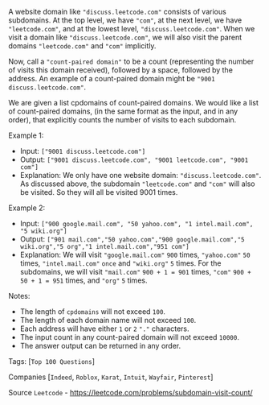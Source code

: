 A website domain like `"discuss.leetcode.com"` consists of various subdomains. At the top level, we have `"com"`, at the next level, we have `"leetcode.com"`, and at the lowest level, `"discuss.leetcode.com"`. When we visit a domain like `"discuss.leetcode.com"`, we will also visit the parent domains `"leetcode.com"` and `"com"` implicitly.

Now, call a `"count-paired domain"` to be a count (representing the number of visits this domain received), followed by a space, followed by the address. An example of a count-paired domain might be `"9001 discuss.leetcode.com"`.

We are given a list cpdomains of count-paired domains. We would like a list of count-paired domains, (in the same format as the input, and in any order), that explicitly counts the number of visits to each subdomain.

Example 1:

- Input: `["9001 discuss.leetcode.com"]`
- Output: `["9001 discuss.leetcode.com", "9001 leetcode.com", "9001 com"]`
- Explanation: We only have one website domain: `"discuss.leetcode.com"`. As discussed above, the subdomain `"leetcode.com"` and `"com"` will also be visited. So they will all be visited 9001 times.

Example 2:
- Input: `["900 google.mail.com", "50 yahoo.com", "1 intel.mail.com", "5 wiki.org"]`
- Output: `["901 mail.com","50 yahoo.com","900 google.mail.com","5 wiki.org","5 org","1 intel.mail.com","951 com"]`
- Explanation: We will visit `"google.mail.com"` `900` times, `"yahoo.com"` `50` times, `"intel.mail.com"` `once` and `"wiki.org"` `5` times. For the subdomains, we will visit `"mail.com"` `900 + 1 = 901` times, `"com"` `900 + 50 + 1 = 951` times, and `"org"` `5` times.

Notes:

- The length of `cpdomains` will not exceed `100`. 
- The length of each domain name will not exceed `100`.
- Each address will have either `1` or `2` `"."` characters.
- The input count in any count-paired domain will not exceed `10000`.
- The answer output can be returned in any order.

Tags: [`Top 100 Questions`]

Companies [`Indeed`, `Roblox`, `Karat`, `Intuit`, `Wayfair`, `Pinterest`]

Source `Leetcode` - https://leetcode.com/problems/subdomain-visit-count/